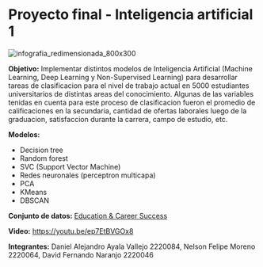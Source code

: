 # Proyecto final - Inteligencia artificial 1
![infografia_redimensionada_800x300](https://github.com/user-attachments/assets/d47d7acd-8bf2-493a-a402-24f55e455510)

**Objetivo:** Implementar distintos modelos de Inteligencia Artificial (Machine Learning, Deep Learning y Non-Supervised Learning) para desarrollar tareas de clasificacion para el nivel de trabajo actual en 5000 estudiantes universitarios de distintas areas del conocimiento. Algunas de las variables tenidas en cuenta para este proceso de clasificacion fueron el promedio de calificaciones en la secundaria, cantidad de ofertas laborales luego de la graduacion, satisfaccion durante la carrera, campo de estudio, etc.

**Modelos:**
- Decision tree
- Random forest
- SVC (Support Vector Machine)
- Redes neuronales (perceptron multicapa)
- PCA
- KMeans
- DBSCAN

**Conjunto de datos:** [Education & Career Success](https://www.kaggle.com/datasets/adilshamim8/education-and-career-success)

**Video:** https://youtu.be/ep7EtBVGOx8

**Integrantes:** Daniel Alejandro Ayala Vallejo 2220084, Nelson Felipe Moreno 2220064, David Fernando Naranjo 2220046

